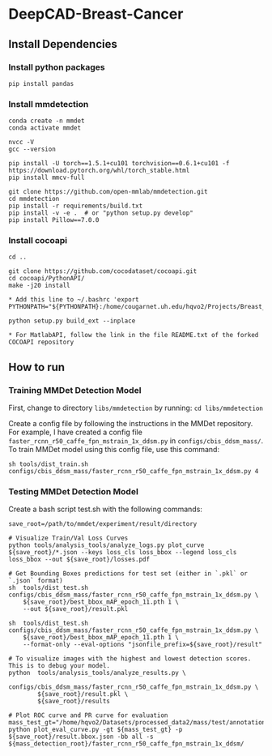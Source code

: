 # DeepCAD-Breast-Cancer

## Install Dependencies
### Install python packages
```posh
pip install pandas
```


### Install mmdetection
```posh
conda create -n mmdet
conda activate mmdet

nvcc -V
gcc --version

pip install -U torch==1.5.1+cu101 torchvision==0.6.1+cu101 -f https://download.pytorch.org/whl/torch_stable.html
pip install mmcv-full

git clone https://github.com/open-mmlab/mmdetection.git
cd mmdetection
pip install -r requirements/build.txt
pip install -v -e .  # or "python setup.py develop"
pip install Pillow==7.0.0
```


### Install cocoapi
```posh
cd ..

git clone https://github.com/cocodataset/cocoapi.git
cd cocoapi/PythonAPI/
make -j20 install

* Add this line to ~/.bashrc 'export PYTHONPATH="${PYTHONPATH}:/home/cougarnet.uh.edu/hqvo2/Projects/Breast_Cancer/libs/cocoapi/PythonAPI/"'

python setup.py build_ext --inplace

* For MatlabAPI, follow the link in the file README.txt of the forked COCOAPI repository
```

## How to run
### Training MMDet Detection Model
First, change to directory `libs/mmdetection` by running: `cd libs/mmdetection`

Create a config file by following the instructions in the MMDet repository. For example, I have created a config file `faster_rcnn_r50_caffe_fpn_mstrain_1x_ddsm.py` in `configs/cbis_ddsm_mass/`. To train MMDet model using this config file, use this command:
```posh
sh tools/dist_train.sh configs/cbis_ddsm_mass/faster_rcnn_r50_caffe_fpn_mstrain_1x_ddsm.py 4
```

### Testing MMDet Detection Model
Create a bash script test.sh with the following commands:
```posh
save_root=/path/to/mmdet/experiment/result/directory

# Visualize Train/Val Loss Curves
python tools/analysis_tools/analyze_logs.py plot_curve ${save_root}/*.json --keys loss_cls loss_bbox --legend loss_cls loss_bbox --out ${save_root}/losses.pdf

# Get Bounding Boxes predictions for test set (either in `.pkl` or `.json` format)
sh  tools/dist_test.sh configs/cbis_ddsm_mass/faster_rcnn_r50_caffe_fpn_mstrain_1x_ddsm.py \
    ${save_root}/best_bbox_mAP_epoch_11.pth 1 \
    --out ${save_root}/result.pkl

sh  tools/dist_test.sh configs/cbis_ddsm_mass/faster_rcnn_r50_caffe_fpn_mstrain_1x_ddsm.py \
    ${save_root}/best_bbox_mAP_epoch_11.pth 1 \
    --format-only --eval-options "jsonfile_prefix=${save_root}/result"

# To visualize images with the highest and lowest detection scores. This is to debug your model.
python  tools/analysis_tools/analyze_results.py \
        configs/cbis_ddsm_mass/faster_rcnn_r50_caffe_fpn_mstrain_1x_ddsm.py \
        ${save_root}/result.pkl \
        ${save_root}/results

# Plot ROC curve and PR curve for evaluation
mass_test_gt="/home/hqvo2/Datasets/processed_data2/mass/test/annotation_coco_with_classes.json"
python plot_eval_curve.py -gt ${mass_test_gt} -p ${save_root}/result.bbox.json -bb all -s ${mass_detection_root}/faster_rcnn_r50_caffe_fpn_mstrain_1x_ddsm/
```
